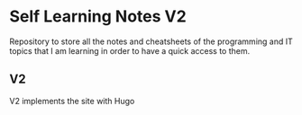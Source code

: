 # Self Learning Notes V2

Repository to store all the notes and cheatsheets of the programming and IT topics that I am learning in order to have a quick access to them.

## V2

V2 implements the site with Hugo